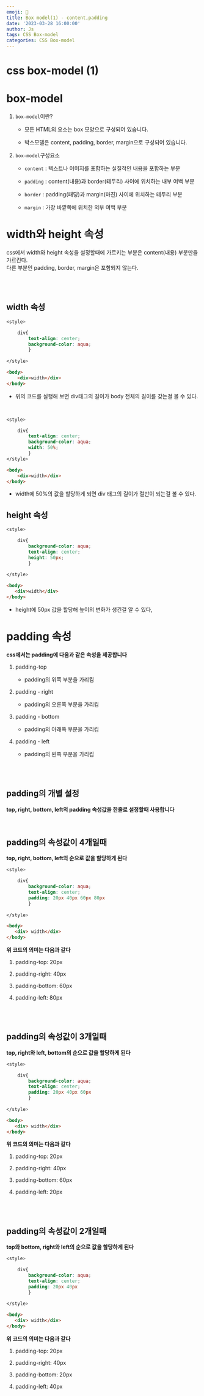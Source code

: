 ```yaml
---
emoji: 🧢
title: Box model(1) - content,padding
date: '2023-03-28 16:00:00'
author: Js 
tags: CSS Box-model
categories: CSS Box-model 
---
```


# css box-model (1)

# box-model 

1. `box-model`이란?    
    + 모든 HTML의 요소는 box 모양으로 구성되어 있습니다. 
    
    + 박스모델은 content, padding, border, margin으로 구성되어 있습니다.

2. `box-model`구성요소 
    
    + `content` : 텍스트나 이미지를 포함하는 실질적인 내용을 포함하는 부분 
    
    + `padding` : content(내용)과 border(테두리) 사이에 위치하는 내부 여백 부분 
    
    + `border` : padding(패딩)과 margin(마진) 사이에 위치하는 테두리 부분 
    
    + `margin` : 가장 바깥쪽에 위치한 외부 여백 부분 

# width와 height 속성 

css에서 width와 height 속성을 설정할때에 가르키는 부분은 content(내용) 부분만을 가르킨다.    
다른 부분인 padding, border, margin은 포함되지 않는다. 

<br>
<br>

## width 속성 


```css
<style>

    div{
        text-align: center;
        background-color: aqua;
        }
    
</style>
```
```html
<body>
    <div>width</div>
</body>

```

+ 위의 코드를 실행해 보면 div태그의 길이가 body 전체의 길이를 갖는걸 볼 수 있다.

<br>

```css
<style>

    div{
        text-align: center;
        background-color: aqua;
        width: 50%;
        }
</style>
```
```html
<body>
    <div>width</div>
</body>

```

+ width에 50%의 값을 할당하게 되면 div 태그의 길이가 절반이 되는걸 볼 수 있다. 


## height 속성 


```css
<style>

    div{
        background-color: aqua;
        text-align: center;
        height: 50px;
        }
        
</style>
```
```html
<body>
   <div>width</div>
</body>

```

+ height에 50px 값을 할당해 높이의 변화가 생긴걸 알 수 있다, 


# padding 속성 

**css에서는 padding에 다음과 같은 속성을 제공합니다**   

1. padding-top 
    + padding의 위쪽 부분을 가리킴    

2. padding - right
    + padding의 오른쪽 부분을 가리킴    

3. padding - bottom 
    + padding의 아래쪽 부분을 가리킴    

4. padding - left
    + padding의 왼쪽 부분을 가리킴     

<br>
<br>

## padding의 개별 설정

**top, right, bottom, left의 padding 속성값을 한줄로 설정할때 사용합니다** 

<br>


## padding의 속성값이 4개일때 

**top, right, bottom, left의 순으로 값을 할당하게 된다**



```css
<style>

    div{
        background-color: aqua;
        text-align: center;
        padding: 20px 40px 60px 80px
        }
    
</style>
```
```html    
<body>
   <div> width</div>
</body>

```

**위 코드의 의미는 다음과 같다**

1. padding-top: 20px  

2. padding-right: 40px 

3. padding-bottom: 60px

4. padding-left: 80px  

<br>
<br> 

## padding의 속성값이 3개일때 

**top, right와 left, bottom의 순으로 값을 할당하게 된다**


```css
<style>

    div{
        background-color: aqua;
        text-align: center;
        padding: 20px 40px 60px
        }
    
</style>
```
```html    
<body>
   <div> width</div>
</body>

```

**위 코드의 의미는 다음과 같다**

1. padding-top: 20px  

2. padding-right: 40px 

3. padding-bottom: 60px

4. padding-left: 20px  

<br>
<br> 

## padding의 속성값이 2개일때 

**top와 bottom, right와 left의 순으로 값을 할당하게 된다**


```css
<style>

    div{
        background-color: aqua;
        text-align: center;
        padding: 20px 40px
        }
    
</style>
```
```html
<body>
   <div> width</div>
</body>

```

**위 코드의 의미는 다음과 같다**

1. padding-top: 20px  

2. padding-right: 40px 

3. padding-bottom: 20px

4. padding-left: 40px  

```toc

```